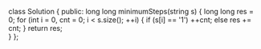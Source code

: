 class Solution {
public:
    long long minimumSteps(string s) {
        long long res = 0;
        for (int i = 0, cnt = 0; i < s.size(); ++i) {
            if (s[i] == '1')
                ++cnt;
            else
                res += cnt;
        }
        return res;        
    }
};